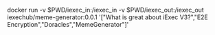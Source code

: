 docker run -v $PWD/iexec_in:/iexec_in -v $PWD/iexec_out:/iexec_out iexechub/meme-generator:0.0.1 '["What is great about iExec V3?","E2E Encryption","Doracles","MemeGenerator"]'
